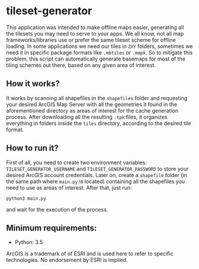 # tileset-generator
This application was intended to make offline maps easier, generating all the tilesets you may need to serve to your apps. We all know, not all map frameworks/libraries use or prefer the same tileset scheme for offline loading. In some applications we need our tiles in `ZXY` folders, sometimes we need it in specific package formats like `.mbtiles` or `.mmpk`. So to mitigate this problem, this script can automatically generate basemaps for most of the tiling schemes out there, based on any given area of interest.

## How it works?
It works by scanning all shapefiles in the `shapefiles` folder and requesting your desired ArcGIS Map Server with all the geometries it found in the aforementioned directory as areas of interest for the cache generation process. After downloading all the resulting `.tpk` files, it organizes everything in folders inside the `tiles` directory, according to the desired tile format.

## How to run it?
First of all, you need to create two environment variables: `TILESET_GENERATOR_USERNAME` and `TILESET_GENERATOR_PASSWORD` to store your desired ArcGIS account credentials. Later on, create a `shapefile` folder (in the same path where `main.py` is located) containing all the shapefiles you need to use as areas of interest. After that, just run:

```
python3 main.py
```

and wait for the execution of the process.

## Minimum requirements:
- Python: 3.5


ArcGIS is a trademark of of ESRI and is used here to refer to specific technologies. No endorsement by ESRI is implied.
